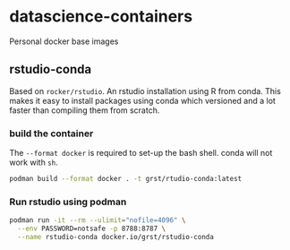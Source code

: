 # datascience-containers
Personal docker base images

## rstudio-conda

Based on `rocker/rstudio`. An rstudio installation using 
R from conda. This makes it easy to install packages 
using conda which versioned and a lot faster than compiling them
from scratch. 

### build the container

The `--format docker` is required to set-up the bash shell. 
conda will not work with `sh`. 

```bash
podman build --format docker . -t grst/rtudio-conda:latest
```

### Run rstudio using podman
```bash
podman run -it --rm --ulimit="nofile=4096" \
  --env PASSWORD=notsafe -p 8788:8787 \
  --name rstudio-conda docker.io/grst/rstudio-conda
```
